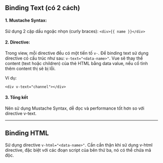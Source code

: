 ## Binding Text (có 2 cách)

#### 1. Mustache Syntax:

Sử dụng 2 cặp dấu ngoặc nhọn (curly braces): `<div>{{ name }}</div>`

#### 2. Directive:

Trong view, mỗi directive đều có một tiền tố `v-`.
Để binding text sử dụng directive có cấu trúc như sau: `v-text="<data-name>"`.
Vue sẽ thay thế content (text hoặc children) của thẻ HTML bằng data value, nếu cố tình thêm content thị sẽ bị lỗi.

Ví dụ:

```
<div v-text="channel"></div>
```

#### 3. Tổng kết

Nên sử dụng Mustache Syntax, dễ đọc và performance tốt hơn so với directive v-text.

---

## Binding HTML

Sử dụng directive `v-html="<data-name>"`.
Cần cẩn thận khi sử dụng v-html directive, đặc biệt với các đoạn script của bên thứ ba, nó có thể chứa mã độc.
